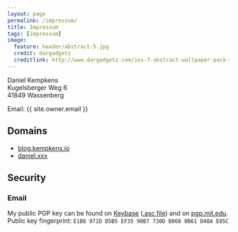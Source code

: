 ```yaml
---
layout: page
permalink: /impressum/
title: Impressum
tags: [impressum]
image:
  feature: header/abstract-5.jpg
  credit: dargadgetz
  creditlink: http://www.dargadgetz.com/ios-7-abstract-wallpaper-pack-for-iphone-5-and-ipod-touch-retina/
---
```


Daniel Kempkens  
Kugelsberger Weg 6  
41849 Wassenberg

Email: {{ site.owner.email }}

## Domains

* [blog.kempkens.io](http://blog.kempkens.io)
* [daniel.xxx](http://daniel.xxx)

## Security

### Email

My public PGP key can be found on [Keybase](https://keybase.io/nifoc) ([.asc file](https://keybase.io/nifoc/key.asc)) and on [pgp.mit.edu](http://pgp.mit.edu/pks/lookup?op=vindex&search=0xB0680B61D48AE85C).  
Public key fingerprint: `E1B8 971D D5B5 EF35 90B7 730D B068 0B61 D48A E85C`
